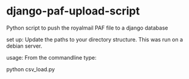 django-paf-upload-script
========================

Python script to push the royalmail PAF file to a django database

set up:
Update the paths to your directory structure.
This was run on a debian server.

usage:
From the commandline type:

python csv_load.py

